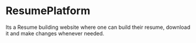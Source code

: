 # ResumePlatform
Its a Resume building website where one can build their resume, download it and make changes whenever needed.

